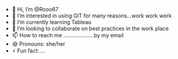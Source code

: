 - 👋 Hi, I’m @Rooo67
- 👀 I’m interested in using GIT for many reasons...work work work
- 🌱 I’m currently learning Tableau
- 💞️ I’m looking to collaborate on best practices in the work place
- 📫 How to reach me ....................by my email
- 😄 Pronouns: she/her
- ⚡ Fun fact: ...

<!---
Rooo67/Rooo67 is a ✨ special ✨ repository because its `README.md` (this file) appears on your GitHub profile.
You can click the Preview link to take a look at your changes.
--->
